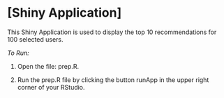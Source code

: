 # [Shiny Application]

This Shiny Application is used to display the top 10 recommendations for 100 selected users. 

*To Run:*

1. Open the file: prep.R.

2. Run the prep.R file by clicking the button runApp in the upper right corner of your RStudio.
 

  

